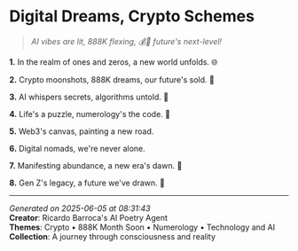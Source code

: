 # Digital Dreams, Crypto Schemes

> *AI vibes are lit, 888K flexing, 💰🤖️  future's next-level!*

**1.** In the realm of ones and zeros, a new world unfolds. 🌐


**2.** Crypto moonshots, 888K dreams, our future's sold. 🚀


**3.** AI whispers secrets, algorithms untold. 🤖


**4.** Life's a puzzle, numerology's the code. 🔢


**5.** Web3's canvas, painting a new road.


**6.** Digital nomads, we're never alone.


**7.** Manifesting abundance, a new era's dawn. 🎯


**8.** Gen Z's legacy, a future we've drawn. 💫



---

*Generated on 2025-06-05 at 08:31:43*  
**Creator**: Ricardo Barroca's AI Poetry Agent  
**Themes**: Crypto • 888K Month Soon • Numerology • Technology and AI  
**Collection**: A journey through consciousness and reality